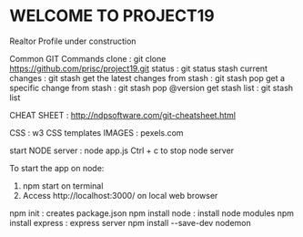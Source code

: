 # WELCOME TO PROJECT19
Realtor Profile under construction

Common GIT Commands
clone : git clone https://github.com/prisc/project19.git
status : git status 
stash current changes : git stash
get the latest changes from stash : git stash pop
get a specific change from stash : git stash pop @version
get stash list : git stash list

CHEAT SHEET : http://ndpsoftware.com/git-cheatsheet.html

CSS : w3 CSS templates
IMAGES : pexels.com

start NODE server : node app.js
Ctrl + c to stop node server

To start the app on node:
1. npm start on terminal
2. Access http://localhost:3000/ on local web browser


npm init : creates package.json
npm install node : install node modules
npm install express : express server
npm install --save-dev nodemon
